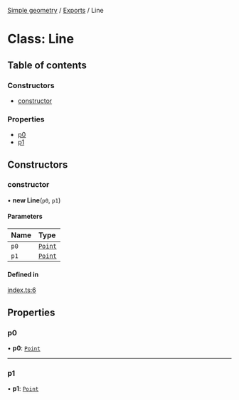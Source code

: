 [Simple geometry](../README.md) / [Exports](../modules.md) / Line

# Class: Line

## Table of contents

### Constructors

- [constructor](Line.md#constructor)

### Properties

- [p0](Line.md#p0)
- [p1](Line.md#p1)

## Constructors

### constructor

• **new Line**(`p0`, `p1`)

#### Parameters

| Name | Type |
| :------ | :------ |
| `p0` | [`Point`](Point.md) |
| `p1` | [`Point`](Point.md) |

#### Defined in

[index.ts:6](https://github.com/RodionNikolaev/simple-geometry/blob/53b0e55/src/index.ts#L6)

## Properties

### p0

• **p0**: [`Point`](Point.md)

___

### p1

• **p1**: [`Point`](Point.md)
